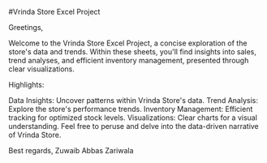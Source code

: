 #Vrinda Store Excel Project

Greetings,

Welcome to the Vrinda Store Excel Project, a concise exploration of the store's data and trends. Within these sheets, you'll find insights into sales, trend analyses, and efficient inventory management, presented through clear visualizations.

Highlights:

Data Insights: Uncover patterns within Vrinda Store's data.
Trend Analysis: Explore the store's performance trends.
Inventory Management: Efficient tracking for optimized stock levels.
Visualizations: Clear charts for a visual understanding.
Feel free to peruse and delve into the data-driven narrative of Vrinda Store.

Best regards,
Zuwaib Abbas Zariwala





